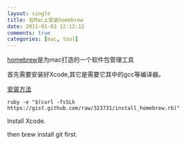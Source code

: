 ```yaml
---
layout: single
title: 在Mac上安装homebrew
date: 2011-01-03 12:12:12
comments: true
categories: [mac, tool]
---
```


[homebrew](https://github.com/mxcl/homebrew)是为mac打造的一个软件包管理工具

首先需要安装好Xcode,其它是需要它其中的gcc等编译器。

[安装方法](https://github.com/mxcl/homebrew/wiki/Installation)

```
ruby -e "$(curl -fsSLk https://gist.github.com/raw/323731/install_homebrew.rb)"
```
Install Xcode.

then brew install git first.